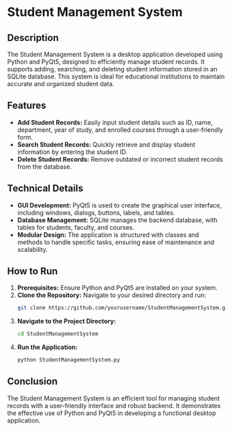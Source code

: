 # Student Management System

## Description

The Student Management System is a desktop application developed using Python and PyQt5, designed to efficiently manage student records. It supports adding, searching, and deleting student information stored in an SQLite database. This system is ideal for educational institutions to maintain accurate and organized student data.

## Features

- **Add Student Records:** Easily input student details such as ID, name, department, year of study, and enrolled courses through a user-friendly form.
- **Search Student Records:** Quickly retrieve and display student information by entering the student ID.
- **Delete Student Records:** Remove outdated or incorrect student records from the database.

## Technical Details

- **GUI Development:** PyQt5 is used to create the graphical user interface, including windows, dialogs, buttons, labels, and tables.
- **Database Management:** SQLite manages the backend database, with tables for students, faculty, and courses.
- **Modular Design:** The application is structured with classes and methods to handle specific tasks, ensuring ease of maintenance and scalability.

## How to Run

1. **Prerequisites:** Ensure Python and PyQt5 are installed on your system.
2. **Clone the Repository:** Navigate to your desired directory and run:
   ```bash
   git clone https://github.com/yourusername/StudentManagementSystem.git
   ```
3. **Navigate to the Project Directory:**
   ```bash
   cd StudentManagementSystem
   ```
4. **Run the Application:**
   ```bash
   python StudentManagementSystem.py
   ```

## Conclusion

The Student Management System is an efficient tool for managing student records with a user-friendly interface and robust backend. It demonstrates the effective use of Python and PyQt5 in developing a functional desktop application.
